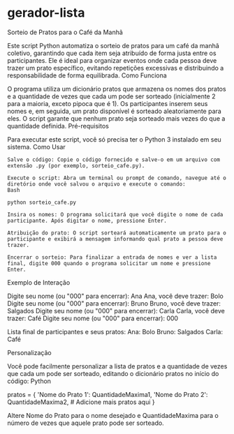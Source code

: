 # gerador-lista
Sorteio de Pratos para o Café da Manhã

Este script Python automatiza o sorteio de pratos para um café da manhã coletivo, garantindo que cada item seja atribuído de forma justa entre os participantes. Ele é ideal para organizar eventos onde cada pessoa deve trazer um prato específico, evitando repetições excessivas e distribuindo a responsabilidade de forma equilibrada.
Como Funciona

O programa utiliza um dicionário pratos que armazena os nomes dos pratos e a quantidade de vezes que cada um pode ser sorteado (inicialmente 2 para a maioria, exceto pipoca que é 1). Os participantes inserem seus nomes e, em seguida, um prato disponível é sorteado aleatoriamente para eles. O script garante que nenhum prato seja sorteado mais vezes do que a quantidade definida.
Pré-requisitos

Para executar este script, você só precisa ter o Python 3 instalado em seu sistema.
Como Usar

    Salve o código: Copie o código fornecido e salve-o em um arquivo com extensão .py (por exemplo, sorteio_cafe.py).

    Execute o script: Abra um terminal ou prompt de comando, navegue até o diretório onde você salvou o arquivo e execute o comando:
    Bash

    python sorteio_cafe.py

    Insira os nomes: O programa solicitará que você digite o nome de cada participante. Após digitar o nome, pressione Enter.

    Atribuição do prato: O script sorteará automaticamente um prato para o participante e exibirá a mensagem informando qual prato a pessoa deve trazer.

    Encerrar o sorteio: Para finalizar a entrada de nomes e ver a lista final, digite 000 quando o programa solicitar um nome e pressione Enter.

Exemplo de Interação

Digite seu nome (ou "000" para encerrar): Ana
Ana, você deve trazer: Bolo
Digite seu nome (ou "000" para encerrar): Bruno
Bruno, você deve trazer: Salgados
Digite seu nome (ou "000" para encerrar): Carla
Carla, você deve trazer: Café
Digite seu nome (ou "000" para encerrar): 000

Lista final de participantes e seus pratos:
Ana: Bolo
Bruno: Salgados
Carla: Café

Personalização

Você pode facilmente personalizar a lista de pratos e a quantidade de vezes que cada um pode ser sorteado, editando o dicionário pratos no início do código:
Python

pratos = {
    'Nome do Prato 1': QuantidadeMaxima1,
    'Nome do Prato 2': QuantidadeMaxima2,
    # Adicione mais pratos aqui
}

Altere Nome do Prato para o nome desejado e QuantidadeMaxima para o número de vezes que aquele prato pode ser sorteado.
